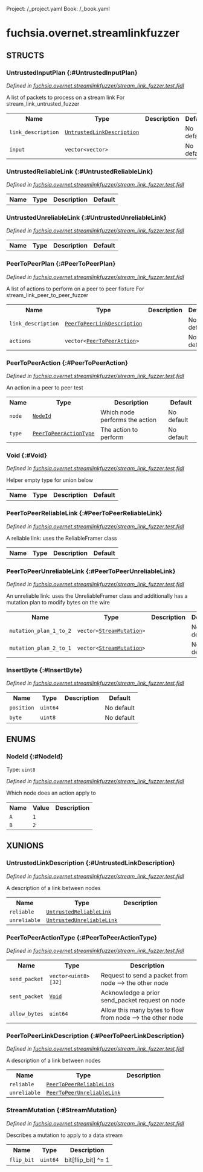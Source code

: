 Project: /_project.yaml
Book: /_book.yaml

# fuchsia.overnet.streamlinkfuzzer




## **STRUCTS**

### UntrustedInputPlan {:#UntrustedInputPlan}
*Defined in [fuchsia.overnet.streamlinkfuzzer/stream_link_fuzzer.test.fidl](https://fuchsia.googlesource.com/fuchsia/+/master/src/connectivity/overnet/deprecated/lib/links/stream_link_fuzzer.test.fidl#9)*



 A list of packets to process on a stream link
 For stream_link_untrusted_fuzzer


<table>
    <tr><th>Name</th><th>Type</th><th>Description</th><th>Default</th></tr><tr>
            <td><code>link_description</code></td>
            <td>
                <code><a class='link' href='#UntrustedLinkDescription'>UntrustedLinkDescription</a></code>
            </td>
            <td></td>
            <td>No default</td>
        </tr><tr>
            <td><code>input</code></td>
            <td>
                <code>vector&lt;vector&gt;</code>
            </td>
            <td></td>
            <td>No default</td>
        </tr>
</table>

### UntrustedReliableLink {:#UntrustedReliableLink}
*Defined in [fuchsia.overnet.streamlinkfuzzer/stream_link_fuzzer.test.fidl](https://fuchsia.googlesource.com/fuchsia/+/master/src/connectivity/overnet/deprecated/lib/links/stream_link_fuzzer.test.fidl#14)*





<table>
    <tr><th>Name</th><th>Type</th><th>Description</th><th>Default</th></tr>
</table>

### UntrustedUnreliableLink {:#UntrustedUnreliableLink}
*Defined in [fuchsia.overnet.streamlinkfuzzer/stream_link_fuzzer.test.fidl](https://fuchsia.googlesource.com/fuchsia/+/master/src/connectivity/overnet/deprecated/lib/links/stream_link_fuzzer.test.fidl#16)*





<table>
    <tr><th>Name</th><th>Type</th><th>Description</th><th>Default</th></tr>
</table>

### PeerToPeerPlan {:#PeerToPeerPlan}
*Defined in [fuchsia.overnet.streamlinkfuzzer/stream_link_fuzzer.test.fidl](https://fuchsia.googlesource.com/fuchsia/+/master/src/connectivity/overnet/deprecated/lib/links/stream_link_fuzzer.test.fidl#26)*



 A list of actions to perform on a peer to peer fixture
 For stream_link_peer_to_peer_fuzzer


<table>
    <tr><th>Name</th><th>Type</th><th>Description</th><th>Default</th></tr><tr>
            <td><code>link_description</code></td>
            <td>
                <code><a class='link' href='#PeerToPeerLinkDescription'>PeerToPeerLinkDescription</a></code>
            </td>
            <td></td>
            <td>No default</td>
        </tr><tr>
            <td><code>actions</code></td>
            <td>
                <code>vector&lt;<a class='link' href='#PeerToPeerAction'>PeerToPeerAction</a>&gt;</code>
            </td>
            <td></td>
            <td>No default</td>
        </tr>
</table>

### PeerToPeerAction {:#PeerToPeerAction}
*Defined in [fuchsia.overnet.streamlinkfuzzer/stream_link_fuzzer.test.fidl](https://fuchsia.googlesource.com/fuchsia/+/master/src/connectivity/overnet/deprecated/lib/links/stream_link_fuzzer.test.fidl#38)*



 An action in a peer to peer test


<table>
    <tr><th>Name</th><th>Type</th><th>Description</th><th>Default</th></tr><tr>
            <td><code>node</code></td>
            <td>
                <code><a class='link' href='#NodeId'>NodeId</a></code>
            </td>
            <td> Which node performs the action
</td>
            <td>No default</td>
        </tr><tr>
            <td><code>type</code></td>
            <td>
                <code><a class='link' href='#PeerToPeerActionType'>PeerToPeerActionType</a></code>
            </td>
            <td> The action to perform
</td>
            <td>No default</td>
        </tr>
</table>

### Void {:#Void}
*Defined in [fuchsia.overnet.streamlinkfuzzer/stream_link_fuzzer.test.fidl](https://fuchsia.googlesource.com/fuchsia/+/master/src/connectivity/overnet/deprecated/lib/links/stream_link_fuzzer.test.fidl#46)*



 Helper empty type for union below


<table>
    <tr><th>Name</th><th>Type</th><th>Description</th><th>Default</th></tr>
</table>

### PeerToPeerReliableLink {:#PeerToPeerReliableLink}
*Defined in [fuchsia.overnet.streamlinkfuzzer/stream_link_fuzzer.test.fidl](https://fuchsia.googlesource.com/fuchsia/+/master/src/connectivity/overnet/deprecated/lib/links/stream_link_fuzzer.test.fidl#58)*



 A reliable link: uses the ReliableFramer class


<table>
    <tr><th>Name</th><th>Type</th><th>Description</th><th>Default</th></tr>
</table>

### PeerToPeerUnreliableLink {:#PeerToPeerUnreliableLink}
*Defined in [fuchsia.overnet.streamlinkfuzzer/stream_link_fuzzer.test.fidl](https://fuchsia.googlesource.com/fuchsia/+/master/src/connectivity/overnet/deprecated/lib/links/stream_link_fuzzer.test.fidl#62)*



 An unreliable link: uses the UnreliableFramer class
 and additionally has a mutation plan to modify bytes on the wire


<table>
    <tr><th>Name</th><th>Type</th><th>Description</th><th>Default</th></tr><tr>
            <td><code>mutation_plan_1_to_2</code></td>
            <td>
                <code>vector&lt;<a class='link' href='#StreamMutation'>StreamMutation</a>&gt;</code>
            </td>
            <td></td>
            <td>No default</td>
        </tr><tr>
            <td><code>mutation_plan_2_to_1</code></td>
            <td>
                <code>vector&lt;<a class='link' href='#StreamMutation'>StreamMutation</a>&gt;</code>
            </td>
            <td></td>
            <td>No default</td>
        </tr>
</table>

### InsertByte {:#InsertByte}
*Defined in [fuchsia.overnet.streamlinkfuzzer/stream_link_fuzzer.test.fidl](https://fuchsia.googlesource.com/fuchsia/+/master/src/connectivity/overnet/deprecated/lib/links/stream_link_fuzzer.test.fidl#79)*





<table>
    <tr><th>Name</th><th>Type</th><th>Description</th><th>Default</th></tr><tr>
            <td><code>position</code></td>
            <td>
                <code>uint64</code>
            </td>
            <td></td>
            <td>No default</td>
        </tr><tr>
            <td><code>byte</code></td>
            <td>
                <code>uint8</code>
            </td>
            <td></td>
            <td>No default</td>
        </tr>
</table>



## **ENUMS**

### NodeId {:#NodeId}
Type: <code>uint8</code>

*Defined in [fuchsia.overnet.streamlinkfuzzer/stream_link_fuzzer.test.fidl](https://fuchsia.googlesource.com/fuchsia/+/master/src/connectivity/overnet/deprecated/lib/links/stream_link_fuzzer.test.fidl#32)*

 Which node does an action apply to


<table>
    <tr><th>Name</th><th>Value</th><th>Description</th></tr><tr>
            <td><code>A</code></td>
            <td><code>1</code></td>
            <td></td>
        </tr><tr>
            <td><code>B</code></td>
            <td><code>2</code></td>
            <td></td>
        </tr></table>







## **XUNIONS**

### UntrustedLinkDescription {:#UntrustedLinkDescription}
*Defined in [fuchsia.overnet.streamlinkfuzzer/stream_link_fuzzer.test.fidl](https://fuchsia.googlesource.com/fuchsia/+/master/src/connectivity/overnet/deprecated/lib/links/stream_link_fuzzer.test.fidl#19)*

 A description of a link between nodes

<table>
    <tr><th>Name</th><th>Type</th><th>Description</th></tr><tr>
            <td><code>reliable</code></td>
            <td>
                <code><a class='link' href='#UntrustedReliableLink'>UntrustedReliableLink</a></code>
            </td>
            <td></td>
        </tr><tr>
            <td><code>unreliable</code></td>
            <td>
                <code><a class='link' href='#UntrustedUnreliableLink'>UntrustedUnreliableLink</a></code>
            </td>
            <td></td>
        </tr></table>

### PeerToPeerActionType {:#PeerToPeerActionType}
*Defined in [fuchsia.overnet.streamlinkfuzzer/stream_link_fuzzer.test.fidl](https://fuchsia.googlesource.com/fuchsia/+/master/src/connectivity/overnet/deprecated/lib/links/stream_link_fuzzer.test.fidl#48)*


<table>
    <tr><th>Name</th><th>Type</th><th>Description</th></tr><tr>
            <td><code>send_packet</code></td>
            <td>
                <code>vector&lt;uint8&gt;[32]</code>
            </td>
            <td> Request to send a packet from node --> the other node
</td>
        </tr><tr>
            <td><code>sent_packet</code></td>
            <td>
                <code><a class='link' href='#Void'>Void</a></code>
            </td>
            <td> Acknowledge a prior send_packet request on node
</td>
        </tr><tr>
            <td><code>allow_bytes</code></td>
            <td>
                <code>uint64</code>
            </td>
            <td> Allow this many bytes to flow from node --> the other node
</td>
        </tr></table>

### PeerToPeerLinkDescription {:#PeerToPeerLinkDescription}
*Defined in [fuchsia.overnet.streamlinkfuzzer/stream_link_fuzzer.test.fidl](https://fuchsia.googlesource.com/fuchsia/+/master/src/connectivity/overnet/deprecated/lib/links/stream_link_fuzzer.test.fidl#68)*

 A description of a link between nodes

<table>
    <tr><th>Name</th><th>Type</th><th>Description</th></tr><tr>
            <td><code>reliable</code></td>
            <td>
                <code><a class='link' href='#PeerToPeerReliableLink'>PeerToPeerReliableLink</a></code>
            </td>
            <td></td>
        </tr><tr>
            <td><code>unreliable</code></td>
            <td>
                <code><a class='link' href='#PeerToPeerUnreliableLink'>PeerToPeerUnreliableLink</a></code>
            </td>
            <td></td>
        </tr></table>

### StreamMutation {:#StreamMutation}
*Defined in [fuchsia.overnet.streamlinkfuzzer/stream_link_fuzzer.test.fidl](https://fuchsia.googlesource.com/fuchsia/+/master/src/connectivity/overnet/deprecated/lib/links/stream_link_fuzzer.test.fidl#74)*

 Describes a mutation to apply to a data stream

<table>
    <tr><th>Name</th><th>Type</th><th>Description</th></tr><tr>
            <td><code>flip_bit</code></td>
            <td>
                <code>uint64</code>
            </td>
            <td> bit[flip_bit] ^= 1
</td>
        </tr></table>





